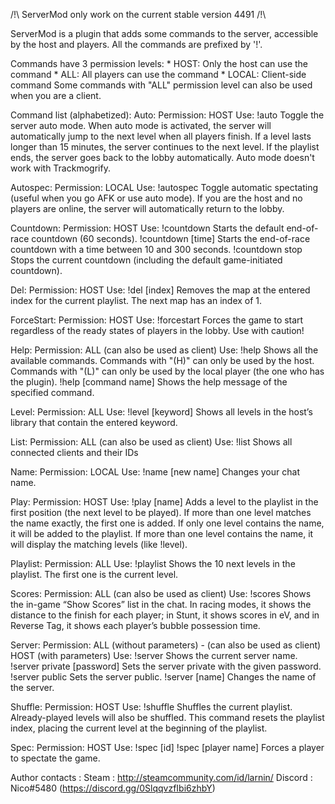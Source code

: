 /!\ ServerMod only work on the current stable version 4491 /!\

ServerMod is a plugin that adds some commands to the server, accessible by the host and players.
All the commands are prefixed by '!'.

Commands have 3 permission levels:
    * HOST: Only the host can use the command
    * ALL: All players can use the command
    * LOCAL: Client-side command
Some commands with "ALL" permission level can also be used when you are a client.

Command list (alphabetized):
Auto:
    Permission: HOST
    Use: !auto
    Toggle the server auto mode.
    When auto mode is activated, the server will automatically jump to the next level when all players finish.
    If a level lasts longer than 15 minutes, the server continues to the next level.
    If the playlist ends, the server goes back to the lobby automatically.
    Auto mode doesn't work with Trackmogrify.

Autospec:
    Permission: LOCAL
    Use: !autospec
    Toggle automatic spectating (useful when you go AFK or use auto mode).
    If you are the host and no players are online, the server will automatically return to the lobby.

Countdown:
    Permission: HOST
    Use: !countdown
    Starts the default end-of-race countdown (60 seconds).
         !countdown [time]
    Starts the end-of-race countdown with a time between 10 and 300 seconds.
         !countdown stop
    Stops the current countdown (including the default game-initiated countdown).

Del:
    Permission: HOST
    Use: !del [index]
    Removes the map at the entered index for the current playlist.
    The next map has an index of 1.

ForceStart:
    Permission: HOST
    Use: !forcestart
    Forces the game to start regardless of the ready states of players in the lobby. Use with caution!

Help:
    Permission: ALL (can also be used as client)
    Use: !help
    Shows all the available commands.
    Commands with "(H)" can only be used by the host.
    Commands with "(L)" can only be used by the local player (the one who has the plugin).
         !help [command name]
    Shows the help message of the specified command.

Level:
    Permission: ALL
    Use: !level [keyword]
    Shows all levels in the host’s library that contain the entered keyword.
    
List:
    Permission: ALL (can also be used as client)
    Use: !list
    Shows all connected clients and their IDs
    
Name:
    Permission: LOCAL
    Use: !name [new name]
    Changes your chat name.
    
Play:
    Permission: HOST
    Use: !play [name]
    Adds a level to the playlist in the first position (the next level to be played).
    If more than one level matches the name exactly, the first one is added.
    If only one level contains the name, it will be added to the playlist.
    If more than one level contains the name, it will display the matching levels (like !level).
    
Playlist:
    Permission: ALL
    Use: !playlist
    Shows the 10 next levels in the playlist.
    The first one is the current level.

Scores:
    Permission: ALL (can also be used as client)
    Use: !scores
    Shows the in-game “Show Scores” list in the chat. In racing modes, it shows the distance to the finish for each player; in Stunt, it shows scores in eV, and in Reverse Tag, it shows each player’s bubble possession time.

Server:
    Permission: ALL (without parameters) - (can also be used as client) 
           HOST (with parameters)
    Use: !server
    Shows the current server name.
         !server private [password]
    Sets the server private with the given password.
         !server public
    Sets the server public.
         !server [name]
    Changes the name of the server.
    
Shuffle:
    Permission: HOST
    Use: !shuffle
    Shuffles the current playlist.  Already-played levels will also be shuffled.
    This command resets the playlist index, placing the current level at the beginning of the playlist.

Spec:
    Permission: HOST
    Use: !spec [id]
         !spec [player name]
    Forces a player to spectate the game.

Author contacts :
Steam : http://steamcommunity.com/id/larnin/
Discord : Nico#5480 (https://discord.gg/0SlqqvzfIbi6zhbY)

